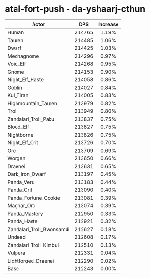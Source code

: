 # atal-fort-push - da-yshaarj-cthun
| Actor | DPS | Increase |
|---|:---:|:---:|
|Human|214765|1.19%|
|Tauren|214485|1.06%|
|Dwarf|214425|1.03%|
|Mechagnome|214296|0.97%|
|Void_Elf|214268|0.95%|
|Gnome|214153|0.90%|
|Night_Elf_Haste|214058|0.86%|
|Goblin|214027|0.84%|
|Kul_Tiran|214005|0.83%|
|Highmountain_Tauren|213979|0.82%|
|Troll|213949|0.80%|
|Zandalari_Troll_Paku|213837|0.75%|
|Blood_Elf|213827|0.75%|
|Nightborne|213826|0.75%|
|Night_Elf_Crit|213726|0.70%|
|Orc|213709|0.69%|
|Worgen|213650|0.66%|
|Draenei|213631|0.65%|
|Dark_Iron_Dwarf|213197|0.45%|
|Panda_Vers|213183|0.44%|
|Panda_Crit|213090|0.40%|
|Panda_Fortune_Cookie|213081|0.39%|
|Maghar_Orc|213074|0.39%|
|Panda_Mastery|212950|0.33%|
|Panda_Haste|212921|0.32%|
|Zandalari_Troll_Bwonsamdi|212627|0.18%|
|Undead|212608|0.17%|
|Zandalari_Troll_Kimbul|212510|0.13%|
|Vulpera|212331|0.04%|
|Lightforged_Draenei|212290|0.02%|
|Base|212243|0.00%|
